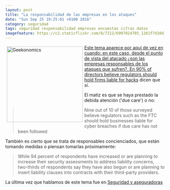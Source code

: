 ```yaml
---
layout: post
title: "La responsabilidad de las empresas en los ataques"
date: "Sun Sep 25 19:25:01 +0100 2016"
category: seguridad
tags: seguridad responsabilidad empresas encuestas cifras datos
imagefeature: https://c2.staticflickr.com/8/7212/6997024785_1261f7d10d_m.jpg
---
```




<a href="https://www.flickr.com/photos/fernand0/6997024785" title="Geekonomics"><img src="https://c2.staticflickr.com/8/7212/6997024785_1261f7d10d_m.jpg" width="240" alt="Geekonomics" style="float:left; margin:5px" />
Este tema aparece por aquí de vez en cuando: en este caso, desde el punto de vista del atacado ¿son las empresas responsables de los ataques que sufren?. En [90% of directors believe regulators should hold firms liable for hacks](https://www.helpnetsecurity.com/2015/11/05/90-of-directors-believe-regulators-should-hold-firms-liable-for-hacks/) dicen que sí. 

El matiz es que se haya prestado la debida atención ('due care') o no:

> Nine out of 10 of those surveyed believe regulators such as the FTC should hold businesses liable for cyber breaches if due care has not been followed

También es cierto que se trata de responsables concienciados, que están tomando medidas o piensan tomarlas próximamente:

> While 94 percent of respondents have increased or are planning to increase their security assessments to address liability concerns, two-thirds of respondents say they have also begun or are planning to insert liability clauses into contracts with their third-party providers.

La última vez que hablamos de este tema fue en [Seguridad y aseguradoras](http://fernand0.github.io/Seguridad-Y-Aseguradoras/)
